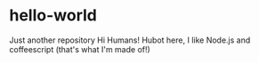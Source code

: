 # hello-world
Just another repository
Hi Humans!
Hubot here, I like Node.js and coffeescript (that's what I'm made of!)
